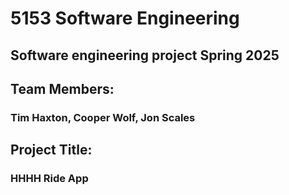 #  5153 Software Engineering
##  Software engineering project Spring 2025

## Team Members: 
### Tim Haxton, Cooper Wolf,  Jon Scales
## Project Title: 
###  HHHH Ride App 


